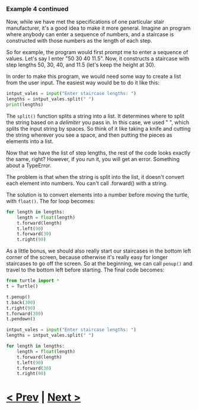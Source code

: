### Example 4 continued

Now, while we have met the specifications of one particular stair manufacturer, it's a good idea to make it more general. Imagine an program where anybody can enter a sequence of numbers, and a staircase is constructed with those numbers as the length of each step.

So for example, the program would first prompt me to enter a sequence of values. Let's say I enter "50 30 40 11.5". Now, it constructs a staircase with step lengths 50, 30, 40, and 11.5 (let's keep the height at 30).

In order to make this program, we would need some way to create a list from the user input. The easiest way would be to do it like this:

```python
intput_vales = input("Enter staircase lengths: ")
lengths = intput_vales.split(" ")
print(lengths)
```

The `split()` function splits a string into a list. It determines where to split the string based on a *delimiter* you pass in. In this case, we used " ", which splits the input string by spaces. So think of it like taking a knife and cutting the string wherever you see a space, and then putting the pieces as elements into a list. 

Now that we have the list of step lengths, the rest of the code looks exactly the same, right? However, if you run it, you will get an error. Something about a TypeError.

The problem is that when the string is split into the list, it doesn't convert each element into numbers. You can't call .forward() with a string.

The solution is to convert elements into a number before moving the turtle, with `float()`. The for loop becomes:
```python
for length in lengths:
    length = float(length)
    t.forward(length)
    t.left(90)
    t.forward(30)
    t.right(90)
```

As a little bonus, we should also really start our staircases in the bottom left corner of the screen, because otherwise it's really easy for longer staircases to go off the screen. So at the beginning, we can call `penup()` and travel to the bottom left before starting. The final code becomes:

```python
from turtle import *
t = Turtle()

t.penup()
t.back(300)
t.right(90)
t.forward(300)
t.pendown()

intput_vales = input("Enter staircase lengths: ")
lengths = intput_vales.split(" ")

for length in lengths:
    length = float(length)
    t.forward(length)
    t.left(90)
    t.forward(30)
    t.right(90)
```

# [< Prev](https://github.com/Kevun1/hillsHacksWorkshop/blob/master/pages/example4.md) | [Next >](https://github.com/Kevun1/hillsHacksWorkshop/blob/master/pages/example4%20part3.md)

